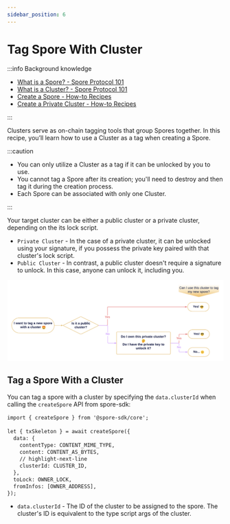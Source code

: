 ```yaml
---
sidebar_position: 6
---
```


# Tag Spore With Cluster

:::info Background knowledge

- [What is a Spore? - Spore Protocol 101](/basics/spore-101#what-is-a-spore)
- [What is a Cluster? - Spore Protocol 101](/basics/spore-101#what-is-a-cluster)
- [Create a Spore - How-to Recipes](/recipes/create-spore)
- [Create a Private Cluster - How-to Recipes](/recipes/create-private-cluster)

:::

Clusters serve as on-chain tagging tools that group Spores together. In this recipe, you’ll learn how to use a Cluster as a tag when creating a Spore. 

:::caution

- You can only utilize a Cluster as a tag if it can be unlocked by you to use. 
- You cannot tag a Spore after its creation; you'll need to destroy and then tag it during the creation process.
- Each Spore can be associated with only one Cluster.

:::

Your target cluster can be either a public cluster or a private cluster, depending on the its lock script.

- `Private Cluster` - In the case of a private cluster,  it can be unlocked using your signature, if you possess the private key paired with that cluster's lock script.
- `Public Cluster` - In contrast, a public cluster doesn't require a signature to unlock. In this case, anyone can unlock it, including you.

![spore-in-cluster-flowchart.png](../../static/img/recipes/spore-in-cluster/flowchart.png)

## Tag a Spore With a Cluster

You can tag a spore with a cluster by specifying the `data.clusterId` when calling the `createSpore` API from spore-sdk:

```tsx
import { createSpore } from '@spore-sdk/core';

let { txSkeleton } = await createSpore({
  data: {
    contentType: CONTENT_MIME_TYPE,
    content: CONTENT_AS_BYTES,
    // highlight-next-line
    clusterId: CLUSTER_ID,
  },
  toLock: OWNER_LOCK,
  fromInfos: [OWNER_ADDRESS],
});
```

- `data.clusterId` - The ID of the cluster to be assigned to the spore. The cluster's ID is equivalent to the type script args of the cluster.

